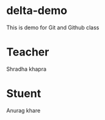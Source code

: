 # delta-demo
This is demo for Git and Github class

# Teacher
Shradha khapra

# Stuent 
Anurag khare